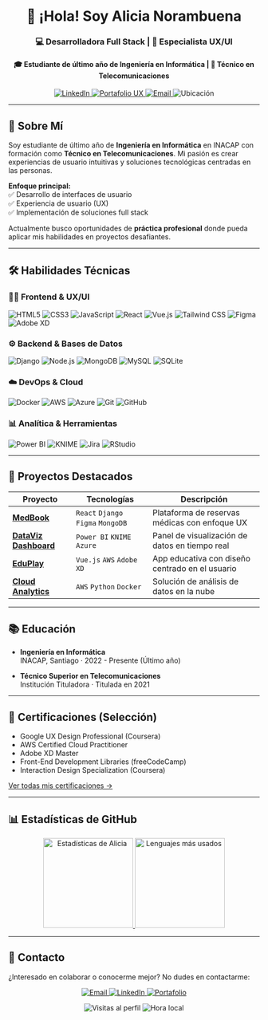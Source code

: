 <!-- Cabecera con nombre y títulos -->
<h1 align="center">👋 ¡Hola! Soy Alicia Norambuena</h1>
<h3 align="center">💻 Desarrolladora Full Stack | 🎨 Especialista UX/UI</h3>
<h4 align="center">🎓 Estudiante de último año de Ingeniería en Informática | 📱 Técnico en Telecomunicaciones</h4>

<p align="center">
  <a href="https://linkedin.com/in/tu-perfil" target="_blank">
    <img src="https://img.shields.io/badge/-LinkedIn-0A66C2?logo=linkedin&logoColor=white" alt="LinkedIn">
  </a>
  <a href="https://tu-portafolio.com" target="_blank">
    <img src="https://img.shields.io/badge/-Portafolio_UX-FF4088?logo=google-chrome&logoColor=white" alt="Portafolio UX">
  </a>
  <a href="mailto:alicia.norambuena@email.com">
    <img src="https://img.shields.io/badge/-Email-EA4335?logo=gmail&logoColor=white" alt="Email">
  </a>
  <img src="https://img.shields.io/badge/Location-Santiago,_Chile-blue" alt="Ubicación">
</p>

---

## 🚀 Sobre Mí

Soy estudiante de último año de **Ingeniería en Informática** en INACAP con formación como **Técnico en Telecomunicaciones**. Mi pasión es crear experiencias de usuario intuitivas y soluciones tecnológicas centradas en las personas. 

**Enfoque principal:**  
✅ Desarrollo de interfaces de usuario  
✅ Experiencia de usuario (UX)  
✅ Implementación de soluciones full stack  

Actualmente busco oportunidades de **práctica profesional** donde pueda aplicar mis habilidades en proyectos desafiantes.

---

## 🛠️ Habilidades Técnicas

### 👩‍💻 Frontend & UX/UI
![HTML5](https://img.shields.io/badge/-HTML5-E34F26?logo=html5&logoColor=white)
![CSS3](https://img.shields.io/badge/-CSS3-1572B6?logo=css3)
![JavaScript](https://img.shields.io/badge/-JavaScript-F7DF1E?logo=javascript&logoColor=black)
![React](https://img.shields.io/badge/-React-61DAFB?logo=react&logoColor=black)
![Vue.js](https://img.shields.io/badge/-Vue.js-4FC08D?logo=vue.js&logoColor=white)
![Tailwind CSS](https://img.shields.io/badge/-Tailwind_CSS-06B6D4?logo=tailwind-css&logoColor=white)
![Figma](https://img.shields.io/badge/-Figma-F24E1E?logo=figma&logoColor=white)
![Adobe XD](https://img.shields.io/badge/-Adobe_XD-FF61F6?logo=adobe-xd&logoColor=white)

### ⚙️ Backend & Bases de Datos
![Django](https://img.shields.io/badge/-Django-092E20?logo=django&logoColor=white)
![Node.js](https://img.shields.io/badge/-Node.js-339933?logo=node.js&logoColor=white)
![MongoDB](https://img.shields.io/badge/-MongoDB-47A248?logo=mongodb&logoColor=white)
![MySQL](https://img.shields.io/badge/-MySQL-4479A1?logo=mysql&logoColor=white)
![SQLite](https://img.shields.io/badge/-SQLite-003B57?logo=sqlite&logoColor=white)

### ☁️ DevOps & Cloud
![Docker](https://img.shields.io/badge/-Docker-2496ED?logo=docker&logoColor=white)
![AWS](https://img.shields.io/badge/-AWS-232F3E?logo=amazon-aws&logoColor=white)
![Azure](https://img.shields.io/badge/-Azure-0078D4?logo=microsoft-azure&logoColor=white)
![Git](https://img.shields.io/badge/-Git-F05032?logo=git&logoColor=white)
![GitHub](https://img.shields.io/badge/-GitHub-181717?logo=github)

### 📊 Analítica & Herramientas
![Power BI](https://img.shields.io/badge/-Power_BI-F2C811?logo=power-bi&logoColor=black)
![KNIME](https://img.shields.io/badge/-KNIME-0081CB?logo=knime&logoColor=white)
![Jira](https://img.shields.io/badge/-Jira-0052CC?logo=jira&logoColor=white)
![RStudio](https://img.shields.io/badge/-RStudio-75AADB?logo=rstudio&logoColor=white)

---

## 🌟 Proyectos Destacados

| Proyecto | Tecnologías | Descripción |
|----------|-------------|-------------|
| **[MedBook](https://github.com/tu-usuario/medbook)** | `React` `Django` `Figma` `MongoDB` | Plataforma de reservas médicas con enfoque UX |
| **[DataViz Dashboard](https://github.com/tu-usuario/dataviz)** | `Power BI` `KNIME` `Azure` | Panel de visualización de datos en tiempo real |
| **[EduPlay](https://github.com/tu-usuario/eduplay)** | `Vue.js` `AWS` `Adobe XD` | App educativa con diseño centrado en el usuario |
| **[Cloud Analytics](https://github.com/tu-usuario/cloud-analytics)** | `AWS` `Python` `Docker` | Solución de análisis de datos en la nube |

---

## 📚 Educación

- **Ingeniería en Informática**  
  INACAP, Santiago · 2022 - Presente (Último año)

- **Técnico Superior en Telecomunicaciones**  
  Institución Tituladora · Titulada en 2021

---

## 📜 Certificaciones (Selección)

- Google UX Design Professional (Coursera)
- AWS Certified Cloud Practitioner
- Adobe XD Master
- Front-End Development Libraries (freeCodeCamp)
- Interaction Design Specialization (Coursera)

[Ver todas mis certificaciones →](https://tu-portafolio.com/certificaciones)

---

## 📊 Estadísticas de GitHub

<div align="center">
  <a href="https://github.com/TU_USUARIO">
    <img height="180em" src="https://github-readme-stats.vercel.app/api?username=TU_USUARIO&show_icons=true&theme=radical&count_private=true" alt="Estadísticas de Alicia">
    <img height="180em" src="https://github-readme-stats.vercel.app/api/top-langs/?username=TU_USUARIO&layout=compact&theme=radical" alt="Lenguajes más usados">
  </a>
</div>

---

## 💬 Contacto

¿Interesado en colaborar o conocerme mejor? No dudes en contactarme:

<p align="center">
  <a href="mailto:alicia.norambuena@email.com">
    <img src="https://img.shields.io/badge/-Envíame_un_email-EA4335?logo=gmail&logoColor=white" alt="Email">
  </a>
  <a href="https://linkedin.com/in/tu-perfil">
    <img src="https://img.shields.io/badge/-Conecta_en_LinkedIn-0A66C2?logo=linkedin&logoColor=white" alt="LinkedIn">
  </a>
  <a href="https://tu-portafolio.com">
    <img src="https://img.shields.io/badge/-Visita_mi_Portafolio-FF4088?logo=google-chrome&logoColor=white" alt="Portafolio">
  </a>
</p>

<div align="center">
  <img src="https://komarev.com/ghpvc/?username=TU_USUARIO&color=blueviolet" alt="Visitas al perfil">
  <img src="https://img.shields.io/badge/Hora_local-Santiago,_Chile-blue" alt="Hora local">
</div>
